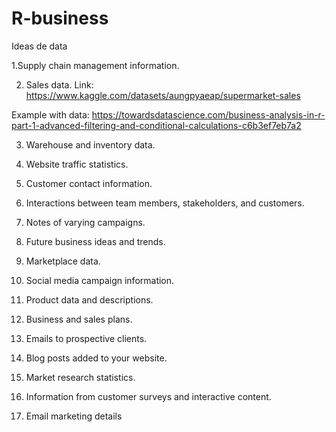 # R-business
Ideas de data

1.Supply chain management information.

2. Sales data.  Link: https://www.kaggle.com/datasets/aungpyaeap/supermarket-sales

Example with data: https://towardsdatascience.com/business-analysis-in-r-part-1-advanced-filtering-and-conditional-calculations-c6b3ef7eb7a2

3. Warehouse and inventory data.

4. Website traffic statistics.

5. Customer contact information.

6. Interactions between team members, stakeholders, and customers.

7. Notes of varying campaigns.

8. Future business ideas and trends.

9. Marketplace data.

10. Social media campaign information.

11. Product data and descriptions.

12. Business and sales plans.

13. Emails to prospective clients.

14. Blog posts added to your website.

15. Market research statistics.

16. Information from customer surveys and interactive content.

17. Email marketing details
